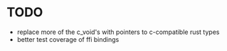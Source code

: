 # TODO

* replace more of the c_void's with pointers to c-compatible rust types
* better test coverage of ffi bindings
